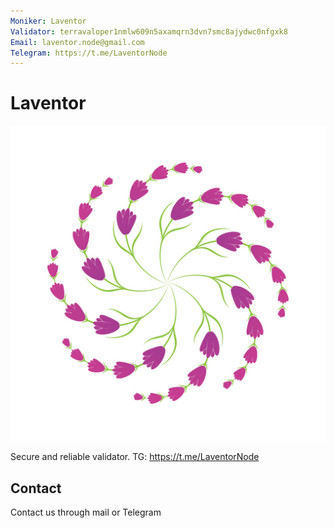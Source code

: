 ```yaml
---
Moniker: Laventor
Validator: terravaloper1nmlw609n5axamqrn3dvn7smc8ajydwc0nfgxk8
Email: laventor.node@gmail.com
Telegram: https://t.me/LaventorNode
---
```


# Laventor
![Laventor](Laventor-Logo.jpg)

Secure and reliable validator. TG: https://t.me/LaventorNode

## Contact

Contact us through mail or Telegram

